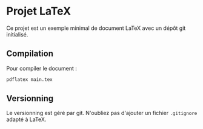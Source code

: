 # Projet LaTeX

Ce projet est un exemple minimal de document LaTeX avec un dépôt git initialisé.

## Compilation

Pour compiler le document :

```bash
pdflatex main.tex
```

## Versionning

Le versionning est géré par git. N'oubliez pas d'ajouter un fichier `.gitignore` adapté à LaTeX.
